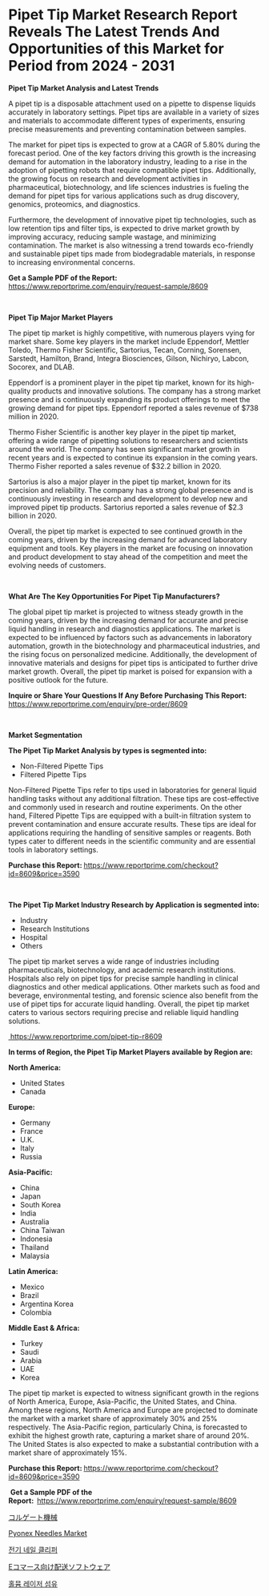 <p><h1>Pipet Tip Market Research Report Reveals The Latest Trends And Opportunities of this Market for Period from 2024 - 2031</h1></p><p><strong>Pipet Tip Market Analysis and Latest Trends</strong></p>
<p><p>A pipet tip is a disposable attachment used on a pipette to dispense liquids accurately in laboratory settings. Pipet tips are available in a variety of sizes and materials to accommodate different types of experiments, ensuring precise measurements and preventing contamination between samples.</p><p>The market for pipet tips is expected to grow at a CAGR of 5.80% during the forecast period. One of the key factors driving this growth is the increasing demand for automation in the laboratory industry, leading to a rise in the adoption of pipetting robots that require compatible pipet tips. Additionally, the growing focus on research and development activities in pharmaceutical, biotechnology, and life sciences industries is fueling the demand for pipet tips for various applications such as drug discovery, genomics, proteomics, and diagnostics.</p><p>Furthermore, the development of innovative pipet tip technologies, such as low retention tips and filter tips, is expected to drive market growth by improving accuracy, reducing sample wastage, and minimizing contamination. The market is also witnessing a trend towards eco-friendly and sustainable pipet tips made from biodegradable materials, in response to increasing environmental concerns.</p></p>
<p><strong>Get a Sample PDF of the Report:&nbsp;</strong> <a href="https://www.reportprime.com/enquiry/request-sample/8609">https://www.reportprime.com/enquiry/request-sample/8609</a></p>
<p>&nbsp;</p>
<p><strong>Pipet Tip Major Market Players</strong></p>
<p><p>The pipet tip market is highly competitive, with numerous players vying for market share. Some key players in the market include Eppendorf, Mettler Toledo, Thermo Fisher Scientific, Sartorius, Tecan, Corning, Sorensen, Sarstedt, Hamilton, Brand, Integra Biosciences, Gilson, Nichiryo, Labcon, Socorex, and DLAB.</p><p>Eppendorf is a prominent player in the pipet tip market, known for its high-quality products and innovative solutions. The company has a strong market presence and is continuously expanding its product offerings to meet the growing demand for pipet tips. Eppendorf reported a sales revenue of $738 million in 2020.</p><p>Thermo Fisher Scientific is another key player in the pipet tip market, offering a wide range of pipetting solutions to researchers and scientists around the world. The company has seen significant market growth in recent years and is expected to continue its expansion in the coming years. Thermo Fisher reported a sales revenue of $32.2 billion in 2020.</p><p>Sartorius is also a major player in the pipet tip market, known for its precision and reliability. The company has a strong global presence and is continuously investing in research and development to develop new and improved pipet tip products. Sartorius reported a sales revenue of $2.3 billion in 2020.</p><p>Overall, the pipet tip market is expected to see continued growth in the coming years, driven by the increasing demand for advanced laboratory equipment and tools. Key players in the market are focusing on innovation and product development to stay ahead of the competition and meet the evolving needs of customers.</p></p>
<p>&nbsp;</p>
<p><strong>What Are The Key Opportunities For Pipet Tip Manufacturers?</strong></p>
<p><p>The global pipet tip market is projected to witness steady growth in the coming years, driven by the increasing demand for accurate and precise liquid handling in research and diagnostics applications. The market is expected to be influenced by factors such as advancements in laboratory automation, growth in the biotechnology and pharmaceutical industries, and the rising focus on personalized medicine. Additionally, the development of innovative materials and designs for pipet tips is anticipated to further drive market growth. Overall, the pipet tip market is poised for expansion with a positive outlook for the future.</p></p>
<p><strong>Inquire or Share Your Questions If Any Before Purchasing This Report:</strong> <a href="https://www.reportprime.com/enquiry/pre-order/8609">https://www.reportprime.com/enquiry/pre-order/8609</a></p>
<p>&nbsp;</p>
<p><strong>Market Segmentation</strong></p>
<p><strong>The Pipet Tip Market Analysis by types is segmented into:</strong></p>
<p><ul><li>Non-Filtered Pipette Tips</li><li>Filtered Pipette Tips</li></ul></p>
<p><p>Non-Filtered Pipette Tips refer to tips used in laboratories for general liquid handling tasks without any additional filtration. These tips are cost-effective and commonly used in research and routine experiments. On the other hand, Filtered Pipette Tips are equipped with a built-in filtration system to prevent contamination and ensure accurate results. These tips are ideal for applications requiring the handling of sensitive samples or reagents. Both types cater to different needs in the scientific community and are essential tools in laboratory settings.</p></p>
<p><strong>Purchase this Report:&nbsp;</strong><a href="https://www.reportprime.com/checkout?id=8609&price=3590">https://www.reportprime.com/checkout?id=8609&price=3590</a></p>
<p>&nbsp;</p>
<p><strong>The Pipet Tip Market Industry Research by Application is segmented into:</strong></p>
<p><ul><li>Industry</li><li>Research Institutions</li><li>Hospital</li><li>Others</li></ul></p>
<p><p>The pipet tip market serves a wide range of industries including pharmaceuticals, biotechnology, and academic research institutions. Hospitals also rely on pipet tips for precise sample handling in clinical diagnostics and other medical applications. Other markets such as food and beverage, environmental testing, and forensic science also benefit from the use of pipet tips for accurate liquid handling. Overall, the pipet tip market caters to various sectors requiring precise and reliable liquid handling solutions.</p></p>
<p><a href="https://www.reportprime.com/pipet-tip-r8609">&nbsp;https://www.reportprime.com/pipet-tip-r8609</a></p>
<p><strong>In terms of Region, the Pipet Tip Market Players available by Region are:</strong></p>
<p>
    <p> <strong> North America: </strong>
        <ul>
            <li>United States</li>
            <li>Canada</li>
        </ul>
        </p> 
    <p> <strong> Europe: </strong>
        <ul>
            <li>Germany</li>
            <li>France</li>
            <li>U.K.</li>
            <li>Italy</li>
            <li>Russia</li>
        </ul>
        </p> 
    <p> <strong> Asia-Pacific: </strong>
        <ul>
            <li>China</li>
            <li>Japan</li>
            <li>South Korea</li>
            <li>India</li>
            <li>Australia</li>
            <li>China Taiwan</li>
            <li>Indonesia</li>
            <li>Thailand</li>
            <li>Malaysia</li>
        </ul>
        </p> 
    <p> <strong> Latin America: </strong>
        <ul>
            <li>Mexico</li>
            <li>Brazil</li>
            <li>Argentina Korea</li>
            <li>Colombia</li>
        </ul>
        </p> 
    <p> <strong> Middle East & Africa: </strong>
        <ul>
            <li>Turkey</li>
            <li>Saudi</li>
            <li>Arabia</li>
            <li>UAE</li>
            <li>Korea</li>
        </ul>
    </p>
    </p>
<p><p>The pipet tip market is expected to witness significant growth in the regions of North America, Europe, Asia-Pacific, the United States, and China. Among these regions, North America and Europe are projected to dominate the market with a market share of approximately 30% and 25% respectively. The Asia-Pacific region, particularly China, is forecasted to exhibit the highest growth rate, capturing a market share of around 20%. The United States is also expected to make a substantial contribution with a market share of approximately 15%.</p></p>
<p><strong>Purchase this Report: </strong><a href="https://www.reportprime.com/checkout?id=8609&price=3590">https://www.reportprime.com/checkout?id=8609&price=3590</a></p>
<p>&nbsp;<strong>Get a Sample PDF of the Report:&nbsp;&nbsp;</strong><a href="https://www.reportprime.com/enquiry/request-sample/8609">https://www.reportprime.com/enquiry/request-sample/8609</a></p>
<p><strong></strong></p>
<p><p><a href="https://github.com/mm14022023/Market-Research-Report-List-1/blob/main/121663677464.md">コルゲート機械</a></p><p><a href="https://github.com/AnnChovey2023/Market-Research-Report-List-1/blob/main/pyonex-needles-market.md">Pyonex Needles Market</a></p><p><a href="https://github.com/JosefaRice/Market-Research-Report-List-1/blob/main/651684373204.md">전기 네일 클리퍼</a></p><p><a href="https://github.com/RudySimonis2023/Market-Research-Report-List-1/blob/main/595623377465.md">Eコマース向け配送ソフトウェア</a></p><p><a href="https://github.com/fernandotryO5lson96765/Market-Research-Report-List-1/blob/main/765930973203.md">홀뮴 레이저 섬유</a></p></p>